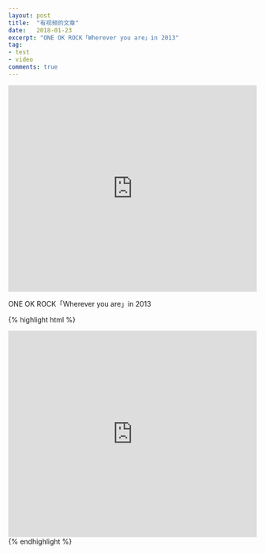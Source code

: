 ```yaml
---
layout: post
title:  "有视频的文章"
date:   2018-01-23
excerpt: "ONE OK ROCK「Wherever you are」in 2013"
tag:
- test
- video
comments: true
---
```

<iframe width="100%" height="418" src="http://player.youku.com/embed/XNjIzNjIwODAw" frameborder="0"> </iframe>

ONE OK ROCK「Wherever you are」in 2013

{% highlight html %}
<iframe width="100%" height="418" src="http://player.youku.com/embed/XNjIzNjIwODAw" frameborder="0"> </iframe>
{% endhighlight %}
